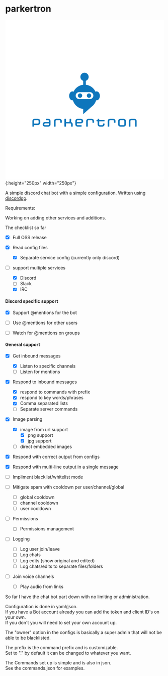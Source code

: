 
# parkertron

![Parkertron Logo](images/parkertron_logo.png){:height="250px" width="250px"}

A simple discord chat bot with a simple configuration. Written using [discordgo](https://github.com/bwmarrin/discordgo).

Requirements:


Working on adding other services and additions.

The checklist so far

- [x] Full OSS release

- [x] Read config files
  - [x] Separate service config (currently only discord)

- [ ] support multiple services
  - [x] Discord
  - [ ] Slack
  - [x] IRC

#### Discord specific support
  - [x] Support @mentions for the bot
  - [ ] Use @mentions for other users
  - [ ] Watch for @mentions on groups


#### General support
- [x] Get inbound messages
  - [x] Listen to specific channels
  - [ ] Listen for mentions

- [x] Respond to inbound messages
  - [x] respond to commands with prefix
  - [x] respond to key words/phrases
  - [x] Comma separated lists
  - [ ] Separate server commands

- [x] Image parsing
  - [x] image from url support
    - [x] png support
    - [x] jpg support
  - [ ] direct embedded images

- [x] Respond with correct output from configs

- [x] Respond with multi-line output in a single message

- [ ] Impliment blacklist/whitelist mode

- [ ] Mitigate spam with cooldown per user/channel/global
  - [ ] global cooldown
  - [ ] channel cooldown
  - [ ] user cooldown

- [ ] Permissions
  - [ ] Permissions management

- [ ] Logging
  - [ ] Log user join/leave 
  - [ ] Log chats
  - [ ] Log edits (show original and edited)
  - [ ] Log chats/edits to separate files/folders
  
- [ ] Join voice channels
  - [ ] Play audio from links


So far I have the chat bot part down with no limiting or administration.

Configuration is done in yaml/json.  
If you have a Bot account already you can add the token and client ID's on your own.  
If you don't you will need to set your own account up.

The "owner" option in the configs is basically a super admin that will not be able to be blacklisted.

The prefix is the command prefix and is customizable.  
Set to "." by default it can be changed to whatever you want.


The Commands set up is simple and is also in json.  
See the commands.json for examples.  
